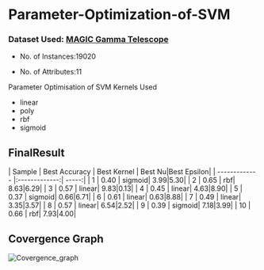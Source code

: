 # Parameter-Optimization-of-SVM
 
 ### Dataset Used: [MAGIC Gamma Telescope](https://archive.ics.uci.edu/ml/datasets/MAGIC+Gamma+Telescope)
 - No. of Instances:19020
* No. of Attributes:11

Parameter Optimisation of SVM
Kernels Used
- linear
- poly
- rbf
- sigmoid


## FinalResult
| Sample       | Best Accuracy        | Best Kernel  | Best Nu|Best Epsilon|
| ------------- |:-------------:| -----:|
| 1      | 0.40 | sigmoid| 3.99|5.30|
| 2      | 0.65 | rbf| 8.63|6.29|
| 3      | 0.57 | linear| 9.83|0.13|
| 4      | 0.45 | linear| 4.63|8.90|
| 5      | 0.37 | sigmoid| 0.66|6.71|
| 6      | 0.61 | linear| 0.63|8.88|
| 7      | 0.49 | linear| 3.35|3.57|
| 8      | 0.57 | linear| 6.54|2.52|
| 9      | 0.39 | sigmoid| 7.18|3.99|
| 10      | 0.66 | rbf| 7.93|4.00|



## Covergence Graph
![Covergence_graph](https://user-images.githubusercontent.com/62788034/233204434-d6372f21-132f-4d86-b273-eb308bd987da.png)

